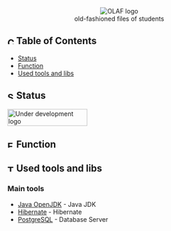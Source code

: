 <div align="center">
 <img src="http://troll-systems.pl/logo_olaf.png" alt="OLAF logo">
<br>
old-fashioned files of students
</div>

<div align="left">

## <img width="15px" height="15px" src="https://i.imgur.com/JSD4BhW.png" alt="Content"> Table of Contents

- [Status](#status)
- [Function](#function)
- [Used tools and libs](#tools)

## <img width="15px" height="15px" src="https://i.imgur.com/ZpOiTNt.png" alt="Status"> Status <a name = "status"></a>

<img width="180px" height="38px" src="https://i.imgur.com/ASft06L.png" alt="Under development logo">

## <img width="15px" height="15px" src="https://i.imgur.com/hx2bbEi.png" alt="Function"> Function <a name = "function"></a>

## <img width="15px" height="15px" src="https://i.imgur.com/v3vWn54.png" alt="Tools"> Used tools and libs <a name = "tools"></a>

### Main tools

- [Java OpenJDK](https://openjdk.java.net/) - Java JDK
- [Hibernate](https://hibernate.org//) - Hibernate
- [PostgreSQL](https://www.postgresql.org/) - Database Server

</div>